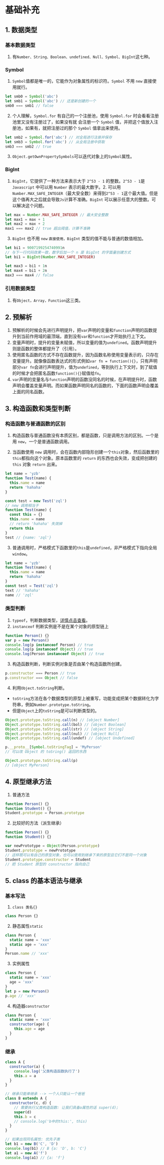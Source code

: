 # 基础补充

## 1. 数据类型

### 基本数据类型

1. 有`Number、String、Boolean、undefined、Null、Symbol、BigInt`这七种。

### Symbol

1. `Symbol`值都是唯一的，它能作为对象属性的标识符。`Symbol` 不用 `new` 直接使用就行。

```js
let smb0 = Symbol('abc')
let smb1 = Symbol('abc') // 还是新创建的一个
smb0 === smb1 // false
```

2. 个人理解，`Symbol.for` 有自己的一个注册池，使用 `Symbol.for` 时会看看注册池里又没有注册过了，如果没有就
   会注册一个 `Symbol` 值，并把这个值放入注册池，如果有，就把注册过的那个 `Symbol` 值拿出来使用。

```js
let smb2 = Symbol.for('abc') // 对全局进行注册并保存
let smb3 = Symbol.for('abc') // 从全局注册中获取
smb3 === smb2 // true
```

3. `Object.getOwnPropertySymbols`可以迭代对象上的`Symbol`属性。

### BigInt

1. `BigInt`，它提供了一种方法来表示大于 `2^53 - 1` 的整数。`2^53 - 1`是 `Javascript` 中可以用 `Number` 表示的最大数字。2. 可以用`Number.MAX_SAFE_INTEGER`（最大安全数）来得到`2^53 - 1`这个最大值。但是这个值再大之后就会导致`Js`计算不准确。`BigInt` 可以展示任意大的整数。可以解决这个问题。

```js
let max = Number.MAX_SAFE_INTEGER // 最大安全整数
let max1 = max + 1
let max2 = max + 2
max1 === max2 // true 超出阈值，计算不准确
```

3. `BigInt` 也不用 `new` `直接使用，BigInt` 类型的值不能与普通的数值相加。

```js
let bi1 = 9007199254740991n
// 与下一行代码效果一致，数字后加一个 n 是 BigInt 的字面量创建方式
let bi1 = BigInt(Number.MAX_SAFE_INTEGER)

let max3 = bi1 + 1n
let max4 = bi1 + 2n
max3 === max4 // false
```

### 引用数据类型

1. 有`Object，Array，Function`这三类。

## 2. 预解析

1. 预解析的时候会先进行声明提升，把`var`声明的变量和`function`声明的函数提升到当前作用域的最顶端，直到没有`var`和`function`才开始执行上下文。
2. 变量声明时，提升的变量未赋值，所以变量的值为`undefined`。函数声明提升则是函数的整体都提升了（引用）。
3. 使用匿名函数的方式不存在函数提升，因为函数名称使用变量表示的，只存在变量提升。就像像函数表达式的形式例如`var fn = function(){}`，只有声明部分`var fn`会进行声明提升，值为`undefined`，等到执行上下文时，到了赋值的时候才会把匿名函数`function(){}`赋值给`fn`。
4. `var`声明的变量名与`function`声明的函数没同名的时候，在声明提升时，函数声明会覆盖变量声明。而如果函数声明同名的函数的，下面的函数声明会覆盖上面的同名函数。

## 3. 构造函数和类型判断

### 构造函数与普通函数的区别

1. 构造函数与普通函数没有本质区别，都是函数，只是调用方法的区别。一个是用 `new`，一个是普通函数调用。

2. 当函数使用 `new` 调用时，会在函数内部隐形创建一个`this`对象，然后函数里的`this`都指向这个对象。原本函数里的 `return` 的东西也会失效，变成把创建的 `this` 对象 `return` 出来。

```js
let name = 'yzb'
function Test(name) {
  this.name = name
  return 'hahaha'
}

const test = new Test('zql')
// new 调用相当于
function Test(name) {
  const this = {}
  this.name = name
  // return 'hahaha' 失效掉
  return this
}
test // {name: 'zql'}
```

3. 普通调用时，严格模式下函数里的`this`是`undefined`，非严格模式下指向全局 `window`。

```js
let name = 'yzb'
function Test(name) {
  this.name = name
  return 'hahaha'
}
const test = Test('zql')
text // 'hahaha'
name // 'zql'
```

### 类型判断

1. `typeof`，判断数据类型，[详情点击查看](/guide/JavaScript/ECMAScript/Grammar/01/01_04.html#_2-类型判断)。
2. `instanceof` 判断实例是不是在某个对象的原型链上

```js
function Person() {}
var p = new Person()
console.log(p instanceof Person) // true
console.log(p instanceof Object) // true
console.log(Person instanceof Object) // true
```

3. 构造函数判断，判断实例对象是否由某个构造函数所创建。

```js
p.constructor === Person // true
p.constructor === Object // false
```

4. 利用`Object.toString`判断。

- `toString`方法在各个数据类型的原型上被重写，功能变成把某个数据转化为字符串，例如`Number.prototype.toString`。
- 但是`Object`上的`toString`是可以判断类型的。

```js
Object.prototype.toString.call(n) // [object Number]
Object.prototype.toString.call(bol) // [object Boolean]
Object.prototype.toString.call(str) // [object String]
Object.prototype.toString.call(nul) // [object Null]
Object.prototype.toString.call(undef) // [object Undefined]

p.__proto__[Symbol.toStringTag] = 'MyPerson'
// 可以改 Object 的 toSring() 返回的东西

Object.prototype.toString.call(p)
// [object MyPerson]
```

## 4. 原型继承方法

1. 普通方法

```js
function Person() {}
function Student() {}
Student.prototype = Person.prototype
```

2. 比较好的方法（派生继承）

```js
function Person() {}
function Student() {}

var newPrototype = Object(Person.prototype)
Student.prototype = newPrototype
// 这样既可以有自己的原型对象，也可以使用到继承下来的原型且它们不是同一个对象
Student.prototype.constructor = Student
// 把 Student 原型的 constructor 指向自己
```

## 5. class 的基本语法与继承

### 基本写法

1. `class 类名{}`

```js
class Person {}
```

2. 静态属性`static`

```js
class Person {
  static name = 'xxx'
  static age = 'xxx'
}
Person.name // 'xxx'
```

3. 实例属性

```js
class Person {
  static name = 'xxx'
  age = 'xxx'
}
let p = new Person()
p.age // 'xxx'
```

4. 构造器`constructor`

```js
class Person {
  static name = 'xxx'
  constructor(age) {
    this.age = age
  }
}
```

### 继承

```js
class A {
  constructor(a) {
    console.log('父类构造函数执行了')
    this.a = a
  }
}

// 继承只能单继承 --> 一个人只能认一个爸爸
class B extends A {
  constructor(c, d) {
    // 需要执行父类构造函数: 让我们具备a属性的话 super(d);
    super(d)
    this.b = c
    // console.log('b中的this:', this)
  }
}

// 如果出现同名属性: 优先子类
let b1 = new B('C', 'D')
console.log(b1) // B {a: 'D', b: 'C'}
let a1 = new A('f')
console.log(a1) // {a: 'f'}
```
